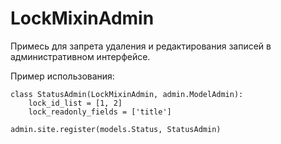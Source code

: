 # LockMixinAdmin
Примесь для запрета удаления и редактирования записей в административном интерфейсе.

Пример использования:

    class StatusAdmin(LockMixinAdmin, admin.ModelAdmin):
        lock_id_list = [1, 2]
        lock_readonly_fields = ['title']
    
    admin.site.register(models.Status, StatusAdmin)

